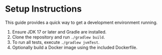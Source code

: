 # Setup Instructions

This guide provides a quick way to get a development environment running.

1. Ensure JDK 17 or later and Gradle are installed.
2. Clone the repository and run `./gradlew build`.
3. To run all tests, execute `./gradlew jvmTest`.
4. Optionally build a Docker image using the included Dockerfile.
